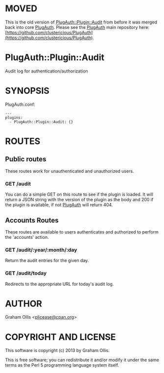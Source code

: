 # MOVED

This is the old version of [PlugAuth::Plugin::Audit](https://metacpan.org/pod/PlugAuth::Plugin::Audit) from before it was merged
back into core [PlugAuth](https://metacpan.org/pod/PlugAuth).  Please see the [PlugAuth](https://metacpan.org/pod/PlugAuth) main repository
here: [https://github.com/clustericious/PlugAuth](https://github.com/clustericious/PlugAuth).

# PlugAuth::Plugin::Audit

Audit log for authentication/authorization

# SYNOPSIS

PlugAuth.conf:

    ---
    plugins:
      - PlugAuth::Plugin::Audit: {}

# ROUTES

## Public routes

These routes work for unauthenticated and unauthorized users.

### GET /audit

You can do a simple GET on this route to see if the plugin is loaded.
It will return a JSON string with the version of the plugin as the body
and 200 if the plugin is available, if not [PlugAuth](https://metacpan.org/pod/PlugAuth) will return 404.

## Accounts Routes

These routes are available to users authenticates and authorized to perform
the 'accounts' action.

### GET /audit/:year/:month/:day

Return the audit entries for the given day.

### GET /audit/today

Redirects to the appropriate URL for today's audit log.

# AUTHOR

Graham Ollis &lt;plicease@cpan.org>

# COPYRIGHT AND LICENSE

This software is copyright (c) 2013 by Graham Ollis.

This is free software; you can redistribute it and/or modify it under
the same terms as the Perl 5 programming language system itself.
